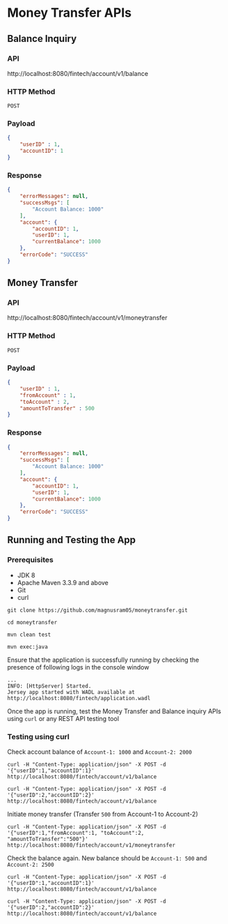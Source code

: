# Money Transfer APIs

## Balance Inquiry 
### API 
http://localhost:8080/fintech/account/v1/balance

### HTTP Method
```POST```

### Payload
```json
{
	"userID" : 1,
	"accountID": 1
}
```

### Response
```json
{
    "errorMessages": null,
    "successMsgs": [
        "Account Balance: 1000"
    ],
    "account": {
        "accountID": 1,
        "userID": 1,
        "currentBalance": 1000
    },
    "errorCode": "SUCCESS"
}
```

## Money Transfer
### API
http://localhost:8080/fintech/account/v1/moneytransfer

### HTTP Method
```POST```

### Payload
```json
{
	"userID" : 1,
	"fromAccount" : 1,
	"toAccount" : 2,
	"amountToTransfer" : 500
}
```
### Response
```json
{
    "errorMessages": null,
    "successMsgs": [
        "Account Balance: 1000"
    ],
    "account": {
        "accountID": 1,
        "userID": 1,
        "currentBalance": 1000
    },
    "errorCode": "SUCCESS"
}
```

## Running and Testing the App
### Prerequisites
* JDK 8
* Apache Maven 3.3.9 and above
* Git 
* curl

```console
git clone https://github.com/magnusram05/moneytransfer.git

cd moneytransfer

mvn clean test

mvn exec:java
```
Ensure that the application is successfully running by checking the presence of following logs in the console window
```console
...
INFO: [HttpServer] Started.
Jersey app started with WADL available at http://localhost:8080/fintech/application.wadl
```

Once the app is running, test the Money Transfer and Balance inquiry APIs using ``curl`` or any REST API testing tool

### Testing using curl

Check account balance of ``Account-1: 1000`` and ``Account-2: 2000``
```console
curl -H "Content-Type: application/json" -X POST -d '{"userID":1,"accountID":1}' http://localhost:8080/fintech/account/v1/balance

curl -H "Content-Type: application/json" -X POST -d '{"userID":2,"accountID":2}' http://localhost:8080/fintech/account/v1/balance
```
Initiate money transfer (Transfer ``500`` from Account-1 to Account-2)
```console
curl -H "Content-Type: application/json" -X POST -d '{"userID":1,"fromAccount":1, "toAccount":2, "amountToTransfer":"500"}' http://localhost:8080/fintech/account/v1/moneytransfer
```
Check the balance again.  New balance should be ``Account-1: 500`` and ``Account-2: 2500``
```console
curl -H "Content-Type: application/json" -X POST -d '{"userID":1,"accountID":1}' http://localhost:8080/fintech/account/v1/balance

curl -H "Content-Type: application/json" -X POST -d '{"userID":2,"accountID":2}' http://localhost:8080/fintech/account/v1/balance
```

